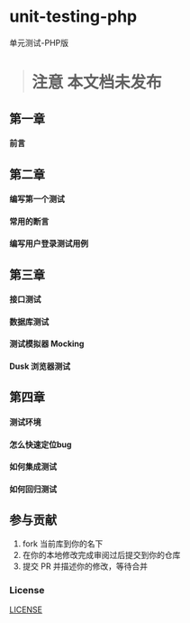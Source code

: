 # unit-testing-php

单元测试-PHP版  

> # 注意 本文档未发布


## 第一章

#### 前言

## 第二章

#### 编写第一个测试
#### 常用的断言
#### 编写用户登录测试用例

## 第三章

#### 接口测试
#### 数据库测试
#### 测试模拟器 Mocking
#### Dusk 浏览器测试

## 第四章

#### 测试环境
#### 怎么快速定位bug
#### 如何集成测试
#### 如何回归测试

## 参与贡献

1. fork 当前库到你的名下
2. 在你的本地修改完成审阅过后提交到你的仓库
3. 提交 PR 并描述你的修改，等待合并

### License

[LICENSE](LICENSE)



